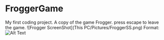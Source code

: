 # FroggerGame
 My first coding project. A copy of the game Frogger.
 press escape to leave the game.
![Frogger ScreenShot](This PC/Pictures/FroggerSS.png)
Format: ![Alt Text](url)
